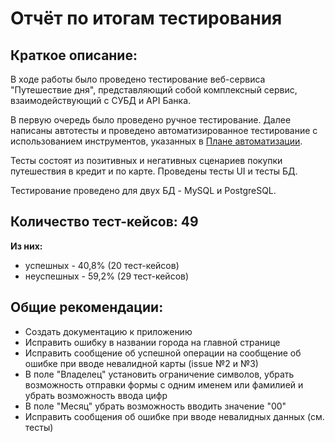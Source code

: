 # Отчёт по итогам тестирования

## Краткое описание:

В ходе работы было проведено тестирование веб-сервиса "Путешествие дня", представляющий собой комплексный сервис,
взаимодействующий с СУБД и API Банка.

В первую очередь было проведено ручное тестирование.
Далее написаны автотесты и проведено автоматизированное тестирование с использованием инструментов, указанных в 
[Плане автоматизации](Plan.md).

Тесты состоят из позитивных и негативных сценариев покупки путешествия в кредит и по карте. Проведены тесты UI и тесты БД.

Тестирование проведено для двух БД - MySQL и PostgreSQL.

## **Количество тест-кейсов: 49**

**Из них:** 
- успешных - 40,8% (20 тест-кейсов)
- неуспешных - 59,2% (29 тест-кейсов)

## Общие рекомендации:
- Создать документацию к приложению
- Исправить ошибку в названии города на главной странице
- Исправить сообщение об успешной операции на сообщение об ошибке при вводе невалидной карты (issue №2 и №3)  
- В поле "Владелец" установить ограничение символов, убрать возможность отправки формы с одним именем или фамилией
  и убрать возможность ввода цифр
- В поле "Месяц" убрать возможность вводить значение "00"
- Исправить сообщения об ошибке при вводе невалидных данных (см. тесты)
